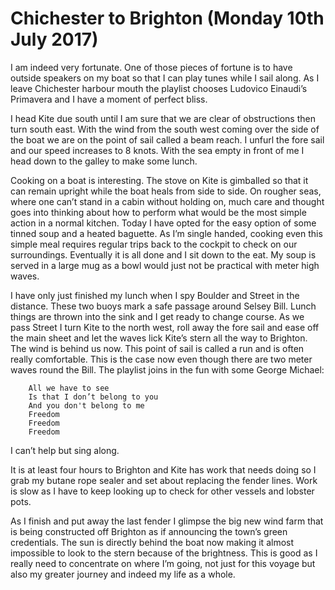 
# Chichester to Brighton (Monday 10th July 2017) #

I am indeed very fortunate. One of those pieces of fortune is to have outside speakers on my boat so that I can play tunes while I sail along. As I leave Chichester harbour mouth the playlist chooses Ludovico Einaudi’s Primavera and I have a moment of perfect bliss.

I head Kite due south until I am sure that we are clear of obstructions then turn south east. With the wind from the south west coming over the side of the boat we are on the point of sail called a beam reach. I unfurl the fore sail and our speed increases to 8 knots. With the sea empty in front of me I head down to the galley to make some lunch.

Cooking on a boat is interesting. The stove on Kite is gimballed so that it can remain upright while the boat heals from side to side. On rougher seas, where one can’t stand in a cabin without holding on, much care and thought goes into thinking about how to perform what would be the most simple action in a normal kitchen. Today I have opted for the easy option of some tinned soup and a heated baguette. As I’m single handed, cooking even this simple meal requires regular trips back to the cockpit to check on our surroundings. Eventually it is all done and I sit down to the eat. My soup is served in a large mug as a bowl would just not be practical with meter high waves.

I have only just finished my lunch when I spy Boulder and Street in the distance. These two buoys mark a safe passage around Selsey Bill. Lunch things are thrown into the sink and I get ready to change course. As we pass Street I turn Kite to the north west, roll away the fore sail and ease off the main sheet and let the waves lick Kite’s stern all the way to Brighton. The wind is behind us now. This point of sail is called a run and is often really comfortable. This is the case now even though there are two meter waves round the Bill. The playlist joins in the fun with some George Michael:

```text
    All we have to see
    Is that I don’t belong to you
    And you don't belong to me
    Freedom
    Freedom
    Freedom
```

I can’t help but sing along.

It is at least four hours to Brighton and Kite has work that needs doing so I grab my butane rope sealer and set about replacing the fender lines. Work is slow as I have to keep looking up to check for other vessels and lobster pots.

As I finish and put away the last fender I glimpse the big new wind farm that is being constructed off Brighton as if announcing the town’s green credentials. The sun is directly behind the boat now making it almost impossible to look to the stern because of the brightness. This is good as I really need to concentrate on where I’m going, not just for this voyage but also my greater journey and indeed my life as a whole.
